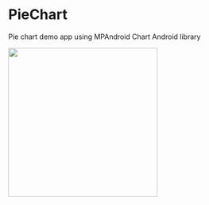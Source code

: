 # PieChart
Pie chart demo app using MPAndroid Chart Android library

<img src="https://user-images.githubusercontent.com/12962409/42455049-cfa75eae-83ae-11e8-8a93-8e809017da7d.jpg" width=300px>
